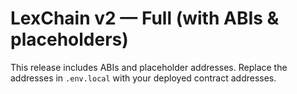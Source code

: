 # LexChain v2 — Full (with ABIs & placeholders)

This release includes ABIs and placeholder addresses. Replace the addresses in `.env.local` with your deployed contract addresses.

